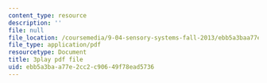 ```yaml
---
content_type: resource
description: ''
file: null
file_location: /coursemedia/9-04-sensory-systems-fall-2013/ebb5a3baa77e2cc2c90649f78ead5736_PXJvQGDyESc.pdf
file_type: application/pdf
resourcetype: Document
title: 3play pdf file
uid: ebb5a3ba-a77e-2cc2-c906-49f78ead5736
---
```


